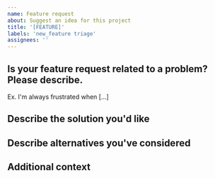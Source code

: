 ```yaml
---
name: Feature request
about: Suggest an idea for this project
title: '[FEATURE]'
labels: 'new_feature triage'
assignees: ''
---
```


## Is your feature request related to a problem? Please describe.
<!-- A clear and concise description of what the problem is. -->

Ex. I'm always frustrated when [...]

## Describe the solution you'd like
<!-- A clear and concise description of what you want to happen. -->

## Describe alternatives you've considered
<!-- A clear and concise description of any alternative solutions or features you've considered. -->

## Additional context
<!-- Add any other context or screenshots about the feature request here. -->